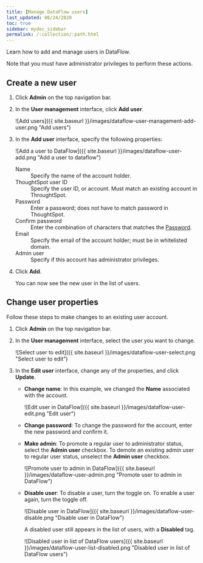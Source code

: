 ```yaml
---
title: [Manage DataFlow users]
last_updated: 06/24/2020
toc: true
sidebar: mydoc_sidebar
permalink: /:collection/:path.html
---
```

Learn how to add and manage users in DataFlow.

Note that you must have administrator privileges to perform these actions.

## Create a new user

1. Click **Admin** on the top navigation bar.

2. In the **User management** interface, click **Add user**.

   ![Add users]({{ site.baseurl }}/images/dataflow-user-management-add-user.png "Add users")

3. In the **Add user** interface, specify the following properties:

   ![Add a user to DataFlow]({{ site.baseurl }}/images/dataflow-user-add.png "Add a user to dataflow")   

   <dl id="dataflow-user-properties">
     <dlentry id="dataflow-user-prop-name">
       <dt>Name</dt>
       <dd>Specify the name of the account holder.</dd></dlentry>
     <dlentry id="dataflow-user-prop-thoughtspot-user-id">
       <dt>ThoughtSpot user ID</dt>
       <dd>Specify the user ID, or account. Must match an existing account in ThroughtSpot.</dd></dlentry>
     <dlentry id="dataflow-user-prop-password">
       <dt>Password</dt>
       <dd>Enter a password; does not have to match password in ThoughtSpot.</dd></dlentry>  
     <dlentry>
       <dt>Confirm password</dt>
       <dd>Enter the combination of characters that matches the <a href="#dataflow-user-prop-password">Password</a>.</dd></dlentry>
     <dlentry id="dataflow-user-prop-email">
       <dt>Email</dt>
       <dd>Specify the email of the account holder; must be in whitelisted domain.</dd></dlentry>
     <dlentry id="dataflow-user-prop-admin">
         <dt>Admin user</dt>
         <dd>Specify if this account has administrator privileges.</dd></dlentry>            
   </dl>

4. Click **Add**.

    You can now see the new user in the list of users.   

## Change user properties

Follow these steps to make changes to an existing user account.

1. Click **Admin** on the top navigation bar.

2. In the **User management** interface, select the user you want to change.

   ![Select user to edit]({{ site.baseurl }}/images/dataflow-user-select.png "Select user to edit")

3. In the **Edit user** interface, change any of the properties, and click **Update**.

   - **Change name**: In this example, we changed the **Name** associated with the account.

     ![Edit user in DataFlow]({{ site.baseurl }}/images/dataflow-user-edit.png "Edit user")

   - **Change password**: To change the  password for the account, enter the new password and confirm it.

   - **Make admin**: To promote a regular user to administrator status, select the **Admin user** checkbox. To demote an existing admin user to regular user status, unselect the **Admin user** checkbox.

     ![Promote user to admin in DataFlow]({{ site.baseurl }}/images/dataflow-user-admin.png "Promote user to admin in DataFlow")

   - **Disable user**: To disable a user, turn the toggle on. To enable a user again, turn the toggle off.

     ![Disable user in DataFlow]({{ site.baseurl }}/images/dataflow-user-disable.png "Disable user in DataFlow")

     A disabled user still appears in the list of users, with a **Disabled** tag.

     ![Disabled user in list of DataFlow users]({{ site.baseurl }}/images/dataflow-user-list-disabled.png "Disabled user in list of DataFlow users")

